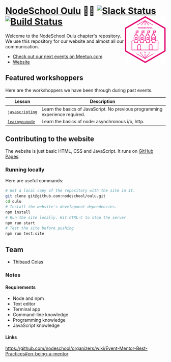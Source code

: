 [NodeSchool Oulu](http://nodeschool.io/oulu/) :school::cop: [![Slack Status](https://ouluwebdevslackin.herokuapp.com/badge.svg)](https://ouluwebdevslackin.herokuapp.com) [![Build Status](https://travis-ci.org/nodeschool/oulu.svg?branch=master)](https://travis-ci.org/nodeschool/oulu) [<img src="media/logo.svg" width="128" align="right" alt="Wagtail">](http://nodeschool.io/oulu/)
====================

Welcome to the NodeSchool Oulu chapter's repository. We use this
repository for our website and almost all our communication.

- [Check out our next events on Meetup.com](https://www.meetup.com/Oulu-Web-Development/)
- [Website](http://nodeschool.io/oulu/)

## Featured workshoppers

Here are the workshoppers we have been through during past events.

| Lesson | Description |
|--------|-------------|
|[`javascripting`](https://github.com/sethvincent/javascripting)|Learn the basics of JavaScript. No previous programming experience required.|
|[`learnyounode`](https://github.com/workshopper/learnyounode)|Learn the basics of node: asynchronous i/o, http.|

## Contributing to the website

The website is just basic HTML, CSS and JavaScript. It runs on [GitHub
Pages](https://pages.github.com/).

### Running locally

Here are useful commands:

```bash
# Get a local copy of the repository with the site in it.
git clone git@github.com:nodeschool/oulu.git
cd oulu
# Install the website's development dependencies.
npm install
# Run the site locally. Hit CTRL-C to stop the server
npm run start
# Test the site before pushing
npm run test:site
```

## Team

- [Thibaud Colas](https://twitter.com/thibaud_colas)

### Notes

#### Requirements

- Node and npm
- Text editor
- Terminal app
- Command-line knowledge
- Programming knowledge
- JavaScript knowledge

#### Links

https://github.com/nodeschool/organizers/wiki/Event-Mentor-Best-Practices#on-being-a-mentor
